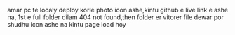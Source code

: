 amar pc te localy deploy korle photo icon ashe,kintu github e live link e ashe na, 1st e full folder dilam 404 not found,then folder er vitorer file dewar por shudhu icon ashe na kintu page load hoy
